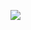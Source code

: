[![](https://img.plantuml.biz/plantuml/png/tLTBRjim4Dtx58HNBT1sqGCKCPB-5WM29a0NHM6CoR7CM28PVjoaHGxJ0tIL8_XY7PAI8jcIdIxIHGalAFA9y-RDX_A9ys1zgCf9YKlFl6PM5YlFXBJ8lTHgCZ70rr0WcphBf-pdXD5erm2jXjAWcp9mh7sQ4xQ6zk56Pg2HxQRI7ckhUjdRYUEj4aPBvHtxS7bvpl3617HUExRP_WRshWItVjM-W4gauoRxbhbMIraautdQjx_Gtkig4jZPZUCqBGKBd0H1nsuPS8vECs0bi0KuP89-GBGUnGMli3Abpfer3sDyzlOJe-sza8MEPgkeXmKYPMn08XCNoGcEnkj7qQcq20sRUjw9NG-weXDA2lRmheC2nlOsk98ycHdP3zXmoDCMTZUcJCsrTzwPhgIIEecWiD0KCIP9FwnGUH0xQ4THbQICPbWoab6Mcgtm1WgjeEmXdu4f9QS4sDwh5qnaAmoPL4iBCG21UqgGvuyIt26AxzgkaxVDmvYNU_jnp1OnvhpDnq3KfG21CRkhG8iz-7L0vhJHreEAAGlsEaYFYV80uwnwlz1vIK9vp0MKvuSAl8RCnmjz2177KnHyRUf8uG-ZudZI1j3OFTO8Hd69uLCrXCRgRh6DaFi_QhBnvbXjZkBY-FSrwgH03ZQtbJoVctKnMATZztP-RQp_cyLhSplImOtLVhIzExGRIL9qzky64W-LWwlcVic0tNRuu5Vx_ao0YObaMV7v_3GfcHIcv6WnTQZelhtnQ9LEdm5iHexFekDPuNv-jBHeIIvJfiLGJeTezI6jrOlWk9LKTpOcFsw80basGENfP1NAdBmjF1P8xw23j49kjK7-RP2378llHjBtu5wC1WEHpRR8ZoIkNS8FLjZjh-X0zj9Ibop3dfTVS76X-HhzOGyDLVsmtccdFV6Jv5OtAPRYZr7S7HJP9Jg4WiDMwVB18lVwUI66xUzWZZBfu3lf4LCmVcszFxiOPaJqsSklAoa4gcyltmoQhUFVXJtutK-d7gWJm6wpw486ihgv-xkmtPhi_mte8kkt9tUJ4t8r_ktu0m00)](https://editor.plantuml.com/uml/tLTBRjim4Dtx58HNBT1sqGCKCPB-5WM29a0NHM6CoR7CM28PVjoaHGxJ0tIL8_XY7PAI8jcIdIxIHGalAFA9y-RDX_A9ys1zgCf9YKlFl6PM5YlFXBJ8lTHgCZ70rr0WcphBf-pdXD5erm2jXjAWcp9mh7sQ4xQ6zk56Pg2HxQRI7ckhUjdRYUEj4aPBvHtxS7bvpl3617HUExRP_WRshWItVjM-W4gauoRxbhbMIraautdQjx_Gtkig4jZPZUCqBGKBd0H1nsuPS8vECs0bi0KuP89-GBGUnGMli3Abpfer3sDyzlOJe-sza8MEPgkeXmKYPMn08XCNoGcEnkj7qQcq20sRUjw9NG-weXDA2lRmheC2nlOsk98ycHdP3zXmoDCMTZUcJCsrTzwPhgIIEecWiD0KCIP9FwnGUH0xQ4THbQICPbWoab6Mcgtm1WgjeEmXdu4f9QS4sDwh5qnaAmoPL4iBCG21UqgGvuyIt26AxzgkaxVDmvYNU_jnp1OnvhpDnq3KfG21CRkhG8iz-7L0vhJHreEAAGlsEaYFYV80uwnwlz1vIK9vp0MKvuSAl8RCnmjz2177KnHyRUf8uG-ZudZI1j3OFTO8Hd69uLCrXCRgRh6DaFi_QhBnvbXjZkBY-FSrwgH03ZQtbJoVctKnMATZztP-RQp_cyLhSplImOtLVhIzExGRIL9qzky64W-LWwlcVic0tNRuu5Vx_ao0YObaMV7v_3GfcHIcv6WnTQZelhtnQ9LEdm5iHexFekDPuNv-jBHeIIvJfiLGJeTezI6jrOlWk9LKTpOcFsw80basGENfP1NAdBmjF1P8xw23j49kjK7-RP2378llHjBtu5wC1WEHpRR8ZoIkNS8FLjZjh-X0zj9Ibop3dfTVS76X-HhzOGyDLVsmtccdFV6Jv5OtAPRYZr7S7HJP9Jg4WiDMwVB18lVwUI66xUzWZZBfu3lf4LCmVcszFxiOPaJqsSklAoa4gcyltmoQhUFVXJtutK-d7gWJm6wpw486ihgv-xkmtPhi_mte8kkt9tUJ4t8r_ktu0m00)